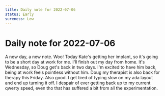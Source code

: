 ```yaml
---
title: Daily note for 2022-07-06
status: Early
sureness: Low
---
```

# Daily note for 2022-07-06
A new day, a new note. Woo!
Today Kate's getting her implant, so it's going to be a short day at work for me. I'll finish out my day from home. It's Wednesday, so Doug get's back in two days. I'm excited to have him back, being at work feels pointless without him. Doug my therapist is also back for therapy this Friday. Also good. I get tired of typing slow on my ada layout and end up turning it off. I despair of ever getting back up to my current qwerty speed, even tho that has suffered a bit from all the experimentation.